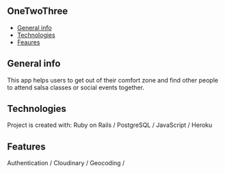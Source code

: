 ## OneTwoThree
* [General info](#general-info)
* [Technologies](#technologies)
* [Feaures](#features)

## General info
This app helps users to get out of their comfort zone and find other people to attend salsa classes or social events together.

## Technologies
Project is created with:
Ruby on Rails / 
PostgreSQL / 
JavaScript / 
Heroku
	
## Features
Authentication /
Cloudinary /
Geocoding /

